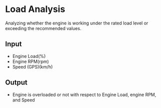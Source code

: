 # Load Analysis
Analyzing whether the engine is working under the rated load level or exceeding
the recommended values.

## Input 
- Engine Load(%)
- Engine RPM(rpm)
- Speed (GPS)(km/h)

## Output
- Engine is overloaded or not with respect to Engine Load, engine RPM, and Speed
